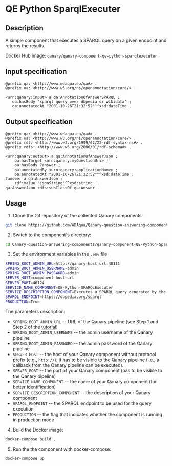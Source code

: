 # QE Python SparqlExecuter

## Description

A simple component that executes a SPARQL query on a given endpoint and returns the results.

Docker Hub image: `qanary/qanary-component-qe-python-sparqlexecuter`

## Input specification

```ttl
@prefix qa: <http://www.wdaqua.eu/qa#> .
@prefix oa: <http://www.w3.org/ns/openannotation/core/> .

<urn:qanary:input> a qa:AnnotationOfAnswerSPARQL ;
   oa:hasBody "sparql query over dbpedia or wikidata" ;
   oa:annotatedAt "2001-10-26T21:32:52"^^xsd:dateTime .
```

## Output specification

```ttl
@prefix qa: <http://www.wdaqua.eu/qa#> .
@prefix oa: <http://www.w3.org/ns/openannotation/core/> .
@prefix rdf: <http://www.w3.org/1999/02/22-rdf-syntax-ns#> .
@prefix rdfs: <http://www.w3.org/2000/01/rdf-schema#> .

<urn:qanary:output> a qa:AnnotationOfAnswerJson ;
    oa:hasTarget <urn:qanary:myQuestionUri> ;
    oa:hasBody ?answer ;
    oa:annotatedBy <urn:qanary:applicationName> ;
    oa:annotatedAt "2001-10-26T21:32:52"^^xsd:dateTime .
?answer a qa:AnswerJson ;
    rdf:value "jsonString"^^xsd:string  .
qa:AnswerJson rdfs:subClassOf qa:Answer .
```

## Usage

1. Clone the Git repository of the collected Qanary components:

```bash
git clone https://github.com/WDAqua/Qanary-question-answering-components.git
```

2. Switch to the component's directory:

```bash
cd Qanary-question-answering-components/qanary-component-QE-Python-SparqlExecuter
```

3. Set the environment variables in the `.env` file

```bash
SPRING_BOOT_ADMIN_URL=http://qanary-host-url:40111
SPRING_BOOT_ADMIN_USERNAME=admin
SPRING_BOOT_ADMIN_PASSWORD=admin
SERVER_HOST=component-host-url
SERVER_PORT=40124
SERVICE_NAME_COMPONENT=QE-Python-SPARQLExecuter
SERVICE_DESCRIPTION_COMPONENT=Executes a SPARQL query generated by the previous components
SPARQL_ENDPOINT=https://dbpedia.org/sparql
PRODUCTION=True
```

The parameters description:

* `SPRING_BOOT_ADMIN_URL` -- URL of the Qanary pipeline (see Step 1 and Step 2 of the [tutorial](https://github.com/WDAqua/Qanary/wiki/Qanary-tutorial:-How-to-build-a-trivial-Question-Answering-pipeline))
* `SPRING_BOOT_ADMIN_USERNAME` -- the admin username of the Qanary pipeline
* `SPRING_BOOT_ADMIN_PASSWORD` -- the admin password of the Qanary pipeline
* `SERVER_HOST` -- the host of your Qanary component without protocol prefix (e.g., `http://`). It has to be visible to the Qanary pipeline (i.e., a callback from the Qanary pipeline can be executed).
* `SERVER_PORT` -- the port of your Qanary component (has to be visible to the Qanary pipeline)
* `SERVICE_NAME_COMPONENT` -- the name of your Qanary component (for better identification)
* `SERVICE_DESCRIPTION_COMPONENT` -- the description of your Qanary component
* `SPARQL_ENDPOINT` -- the SPARQL endpoint to be used for the query execution
* `PRODUCTION` -- the flag that indicates whether the component is running in production mode

4. Build the Docker image: 

```bash
docker-compose build .
```

5. Run the the component with docker-compose:

```bash
docker-compose up
```